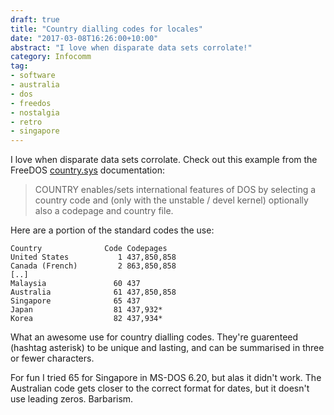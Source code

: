 ```yaml
---
draft: true
title: "Country dialling codes for locales"
date: "2017-03-08T16:26:00+10:00"
abstract: "I love when disparate data sets corrolate!"
category: Infocomm
tag:
- software
- australia
- dos
- freedos
- nostalgia
- retro
- singapore
---
```

I love when disparate data sets corrolate. Check out this example from the FreeDOS [country.sys] documentation:

> COUNTRY enables/sets international features of DOS by selecting a
  country code and (only with the unstable / devel kernel) optionally
  also a codepage and country file. 

Here are a portion of the standard codes the use:

    Country              Code Codepages
    United States           1 437,850,858
    Canada (French)         2 863,850,858
    [..]
    Malaysia               60 437
    Australia              61 437,850,858
    Singapore              65 437
    Japan                  81 437,932*
    Korea                  82 437,934*

What an awesome use for country dialling codes. They're guarenteed (hashtag asterisk) to be unique and lasting, and can be summarised in three or fewer characters.

For fun I tried 65 for Singapore in MS-DOS 6.20, but alas it didn't work. The Australian code gets closer to the correct format for dates, but it doesn't use leading zeros. Barbarism.

[country.sys]: http://help.fdos.org/en/hhstndrd/base/cntrysys.htm

